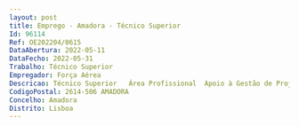 ```yaml
--- 
layout: post
title: Emprego - Amadora - Técnico Superior
Id: 96114
Ref: OE202204/0615
DataAbertura: 2022-05-11
DataFecho: 2022-05-31
Trabalho: Técnico Superior
Empregador: Força Aérea
Descricao: Técnico Superior   Área Profissional  Apoio à Gestão de Projetos
CodigoPostal: 2614-506 AMADORA
Concelho: Amadora
Distrito: Lisboa
--- 
```

